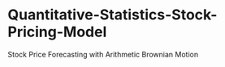# Quantitative-Statistics-Stock-Pricing-Model
Stock Price Forecasting with Arithmetic Brownian Motion
